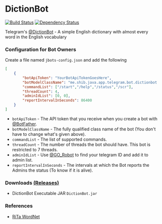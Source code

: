 # DictionBot
[![Build Status](https://travis-ci.org/shibme/dictionbot.svg)](https://travis-ci.org/shibme/dictionbot)
[![Dependency Status](https://www.versioneye.com/user/projects/56adffd17e03c7003db6962a/badge.svg?style=flat)](https://www.versioneye.com/user/projects/56adffd17e03c7003db6962a)

Telegram's [@DictionBot](https://telegram.me/DictionBot) - A simple English dictionary with almost every word in the English vocabulary

### Configuration for Bot Owners
Create a file named `jbots-config.json` and add the following
```json
[
	{
		"botApiToken": "YourBotApiTokenGoesHere",
		"botModelClassName": "me.shib.java.app.telegram.bot.dictionbot.DictionBotModel",
		"commandList": ["/start","/help","/status","/scr"],
		"threadCount": 4,
		"adminIdList": [0, 0],
		"reportIntervalInSeconds": 86400
	}
]
```
* `botApiToken` - The API token that you receive when you create a bot with [@BotFather](https://telegram.me/BotFather).
* `botModelClassName` - The fully qualified class name of the bot (You don't have to change what's given above).
* `commandList` - The list of supported commands.
* `threadCount` - The number of threads the bot should have. This bot is restricted to 7 threads.
* `adminIdList` - Use [@GO_Robot](https://telegram.me/GO_Robot) to find your telegram ID and add it to admin list.
* `reportIntervalInSeconds` - The intervals at which the Bot reports the Admins the status (To know if it is alive). 

### Downloads [(Releases)](https://github.com/shibme/dictionbot/releases)
* DictionBot Executable JAR `DictionBot.jar`

### References
* [RiTa WordNet](https://rednoise.org/rita/reference/index.php)
